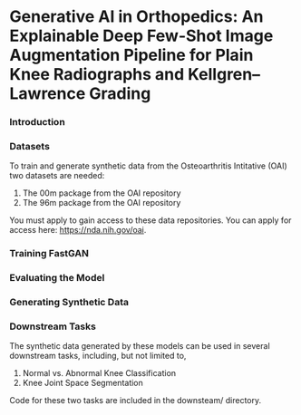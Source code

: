 # Generative AI in Orthopedics: An Explainable Deep Few-Shot Image Augmentation Pipeline for Plain Knee Radiographs and Kellgren–Lawrence Grading

### Introduction

### Datasets
To train and generate synthetic data from the Osteoarthritis Intitative (OAI) two datasets are needed:
1. The 00m package from the OAI repository
2. The 96m package from the OAI repository

You must apply to gain access to these data repositories. You can apply for access here: https://nda.nih.gov/oai. 

### Training FastGAN

### Evaluating the Model

### Generating Synthetic Data

### Downstream Tasks
The synthetic data generated by these models can be used in several downstream tasks, including, but not limited to, 
1. Normal vs. Abnormal Knee Classification
2. Knee Joint Space Segmentation

Code for these two tasks are included in the downsteam/ directory. 
